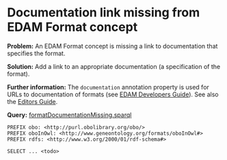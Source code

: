#  Documentation link missing from EDAM Format concept

**Problem:** An EDAM Format concept is missing a link to documentation that specifies the format.

**Solution:** Add a link to an appropriate documentation (a specification of the format).

**Further information:** The ```documentation``` annotation property is used for URLs to documentation of formats (see [EDAM Developers Guide](https://edamontologydocs.readthedocs.io/en/latest/developers_guide.html#optional-attributes)).  See also the [Editors Guide](https://edamontologydocs.readthedocs.io/en/latest/editors_guide.html#id5).


**Query:** [formatDocumentationMissing.sparql](https://github.com/edamontology/edamverify/blob/master/queries/formatDocumentationMissing.sparql)

```sparql
PREFIX obo: <http://purl.obolibrary.org/obo/>
PREFIX oboInOwl: <http://www.geneontology.org/formats/oboInOwl#>
PREFIX rdfs: <http://www.w3.org/2000/01/rdf-schema#>

SELECT ... <todo>
```
